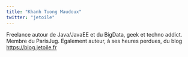 ```yaml
---
title: "Khanh Tuong Maudoux"
twitter: "jetoile"
---
```


Freelance autour de Java/JavaEE et du BigData, geek et techno addict.
Membre du ParisJug. Egalement auteur, à ses heures perdues, du blog
<https://blog.jetoile.fr>  
